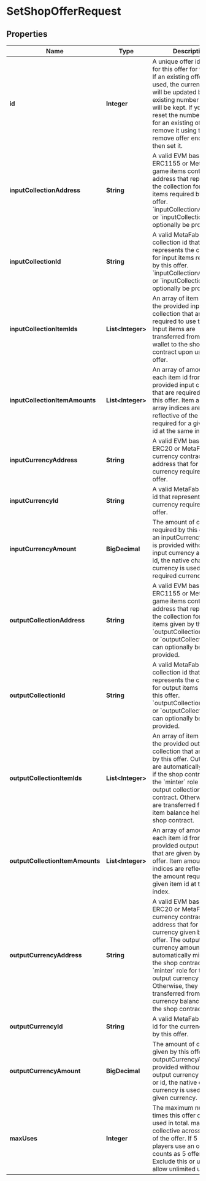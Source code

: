 

# SetShopOfferRequest


## Properties

| Name | Type | Description | Notes |
|------------ | ------------- | ------------- | -------------|
|**id** | **Integer** | A unique offer id to use for this offer for the shop. If an existing offer id is used, the current offer will be updated but the existing number of uses will be kept. If you want to reset the number of uses for an existing offer, first remove it using the remove offer endpoint, then set it. |  |
|**inputCollectionAddress** | **String** | A valid EVM based ERC1155 or MetaFab game items contract address that represents the collection for input items required by this offer. &#x60;inputCollectionAddress&#x60; or &#x60;inputCollectionId&#x60; can optionally be provided. |  [optional] |
|**inputCollectionId** | **String** | A valid MetaFab collection id that represents the collection for input items required by this offer. &#x60;inputCollectionAddress&#x60; or &#x60;inputCollectionId&#x60; can optionally be provided. |  [optional] |
|**inputCollectionItemIds** | **List&lt;Integer&gt;** | An array of item ids from the provided input collection that are required to use this offer. Input items are transferred from the wallet to the shop contract upon using an offer. |  [optional] |
|**inputCollectionItemAmounts** | **List&lt;Integer&gt;** | An array of amounts for each item id from the provided input collection that are required to use this offer. Item amounts array indices are reflective of the amount required for a given item id at the same index. |  [optional] |
|**inputCurrencyAddress** | **String** | A valid EVM based ERC20 or MetaFab game currency contract address that for the currency required by this offer. |  [optional] |
|**inputCurrencyId** | **String** | A valid MetaFab currency id that represents the currency required by this offer. |  [optional] |
|**inputCurrencyAmount** | **BigDecimal** | The amount of currency required by this offer. If an inputCurrencyAmount is provided without in input currency address or id, the native chain currency is used as the required currency. |  [optional] |
|**outputCollectionAddress** | **String** | A valid EVM based ERC1155 or MetaFab game items contract address that represents the collection for output items given by this offer. &#x60;outputCollectionAddress&#x60; or &#x60;outputCollectionId&#x60; can optionally be provided. |  [optional] |
|**outputCollectionId** | **String** | A valid MetaFab collection id that represents the collection for output items given by this offer. &#x60;outputCollectionAddress&#x60; or &#x60;outputCollectionId&#x60; can optionally be provided. |  [optional] |
|**outputCollectionItemIds** | **List&lt;Integer&gt;** | An array of item ids from the provided output collection that are given by this offer. Output items are automatically minted if the shop contract has the &#x60;minter&#x60; role for the output collection contract. Otherwise, they are transferred from the item balance held by the shop contract. |  [optional] |
|**outputCollectionItemAmounts** | **List&lt;Integer&gt;** | An array of amounts for each item id from the provided output collection that are given by this offer. Item amounts array indices are reflective of the amount required for a given item id at the same index. |  [optional] |
|**outputCurrencyAddress** | **String** | A valid EVM based ERC20 or MetaFab game currency contract address that for the currency given by this offer. The output currency amount is automatically minted if the shop contract has the &#x60;minter&#x60; role for the output currency contract. Otherwise, they are transferred from the currency balance held by the shop contract. |  [optional] |
|**outputCurrencyId** | **String** | A valid MetaFab currency id for the currency given by this offer. |  [optional] |
|**outputCurrencyAmount** | **BigDecimal** | The amount of currency given by this offer. If an outputCurrencyAmount is provided without an output currency address or id, the native chain currency is used as the given currency. |  [optional] |
|**maxUses** | **Integer** | The maximum number of times this offer can be used in total. maxUses is collective across all uses of the offer. If 5 unique players use an offer, that counts as 5 offer uses. Exclude this or use 0 to allow unlimited uses. |  [optional] |



